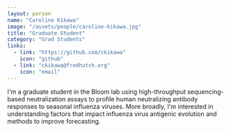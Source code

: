 ```yaml
---
layout: person
name: "Caroline Kikawa"
image: "/assets/people/caroline-kikawa.jpg"
title: "Graduate Student"
category: "Grad Students"
links:
  - link: "https://github.com/ckikawa"
    icon: "github"
  - link: "ckikawa@fredhutch.org"
    icon: "email"
---
```


I'm a graduate student in the Bloom lab using high-throughput sequencing-based neutralization assays to profile human neutralizing antibody responses to seasonal influenza viruses. More broadly, I'm interested in understanding factors that impact influenza virus antigenic evolution and methods to improve forecasting. 

